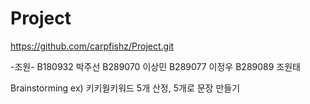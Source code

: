 # Project


https://github.com/carpfishz/Project.git

-조원-
B180932 박주선
B289070 이상민
B289077 이정우
B289089 조원태


Brainstorming
ex) 키키웓키워드 5개 산정, 5개로 문장 만들기
